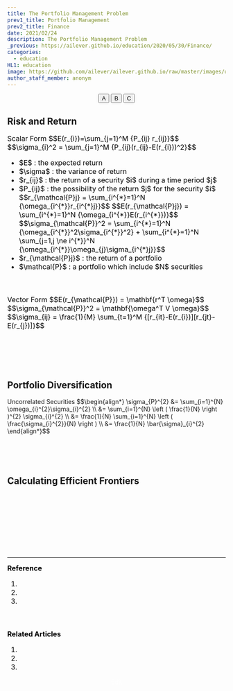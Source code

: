 ```yaml
---
title: The Portfolio Management Problem
prev1_title: Portfolio Management
prev2_title: Finance
date: 2021/02/24
description: The Portfolio Management Problem
_previous: https://ailever.github.io/education/2020/05/30/Finance/
categories:
  - education
HL1: education
image: https://github.com/ailever/ailever.github.io/raw/master/images/unsplash/gray_Finance.png
author_staff_member: anonym
---
```


<!-- Top Block -->
<div align="center" class="top_btn_box">
  <button class="top_btn" type="button" onclick="location.href='#'">A</button>
  <button class="top_btn" type="button" onclick="location.href='#'">B</button>
  <button class="top_btn" type="button" onclick="location.href='#'">C</button>
</div>
<!-- Top Block -->

## Risk and Return
<div align="left" style="font-size:medium;font-weight:normal;color:black;background-color:unset;">
Scalar Form
$$E(r_{i})=\sum_{j=1}^M {P_{ij} r_{ij}}$$
$$\sigma_{i}^2 = \sum_{j=1}^M {P_{ij}(r_{ij}-E(r_{i}))^2}$$
<ul>
<li>$E$ : the expected return</li>
<li>$\sigma$ : the variance of return</li>
<li>$r_{ij}$ : the return of a security $i$ during a time period $j$</li>
<li>$P_{ij}$ : the possibility of the return $j$ for the security $i$</li>
$$r_{\mathcal{P}j} = \sum_{i^{*}=1}^N {\omega_{i^{*}}r_{i^{*}j}}$$
$$E(r_{\mathcal{P}j}) = \sum_{i^{*}=1}^N {\omega_{i^{*}}E(r_{i^{*}})}$$
$$\sigma_{\mathcal{P}}^2 = \sum_{i^{*}=1}^N {\omega_{i^{*}}^2\sigma_{i^{*}}^2} + \sum_{i^{*}=1}^N \sum_{j=1,j \ne i^{*}}^N {\omega_{i^{*}}\omega_{j}\sigma_{i^{*}j}}$$
<li>$r_{\mathcal{P}j}$ : the return of a portfolio</li>
<li>$\mathcal{P}$ : a portfolio which include $N$ securities</li>
</ul>
<br><br></div>

<div align="left" style="font-size:medium;font-weight:normal;color:black;background-color:unset;">
Vector Form
$$E(r_{\mathcal{P}}) = \mathbf{r^T \omega}$$
$$\sigma_{\mathcal{P}}^2 = \mathbf{\omega^T V \omega}$$
$$\sigma_{ij} = \frac{1}{M} \sum_{t=1}^M {[r_{it}-E(r_{i})][r_{jt}-E(r_{j})]}$$
<br><br></div>

<br><br><br>
## Portfolio Diversification

<div class="math-box">
Uncorrelated Securities
$$\begin{align*}
  \sigma_{P}^{2} &= \sum_{i=1}^{N} \omega_{i}^{2}\sigma_{i}^{2} \\
                 &= \sum_{i=1}^{N} \left ( \frac{1}{N} \right )^{2} \sigma_{i}^{2} \\
                 &= \frac{1}{N} \sum_{i=1}^{N} \left ( \frac{\sigma_{i}^{2}}{N} \right ) \\
                 &= \frac{1}{N} \bar{\sigma}_{i}^{2}
\end{align*}$$
</div>

<br><br><br>
## Calculating Efficient Frontiers

<!-- Content Block -->
<div align="left" style="font-size:medium;font-weight:normal;color:black;background-color:unset;">　<br><br></div>
<div align="left" style="font-size:medium;font-weight:normal;color:black;background-color:unset;">　<br><br></div>
<div align="left" style="font-size:medium;font-weight:normal;color:black;background-color:unset;">　<br><br></div>
<!-- Content Block -->

---

<!-- Reference Block -->
<div align="left" style="font-size:medium;font-weight:normal;color:black;background-color:unset;">
<b id='ART'>Reference</b>
<ol>
  <li></li>
  <li></li>
  <li></li>
</ol>
<br><br></div>
<!-- Reference Block -->

<!-- Article Block -->
<div align="left" style="font-size:medium;font-weight:normal;color:black;background-color:unset;">
<b id='ART'>Related Articles</b>
<ol>
  <li></li>
  <li></li>
  <li></li>
</ol>
</div>
<!-- Article Block -->

<!-- Bottom Block -->
<div align="center" class="bottom_btn_box">
  <span class="bottom_btn"><a href="https://github.com/ailever/ailever.github.io/blob/master/_posts/education/2021-02-24-_FI-pm-en-the-portfolio-management-problem.md" target="_blank" style="color:white">Edit</a></span>
</div>
<!-- Bottom Block -->

<!-- Notice
# Mathematical Expression
- outline : $  $
- inline  : $$  $$

# Default Div Tag
- align : left, right, center
- font-size : xx-small, x-small, small, medium, large, x-large, xx-large
- font-weight : normal, bold
- color : red, orange, yellow, green, cyan, blue, purple, pink, white, gray, brown
- background-color : red, orange, yellow, green, cyan, blue, purple, pink, white, gray, brown

# Html Ref
- color code : https://htmlcolorcodes.com/
- tags : https://www.w3schools.com/tags/default.asp
- attributes : https://www.w3schools.com/tags/ref_attributes.asp
Notice -->


